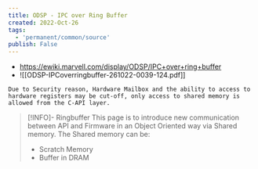 ```yaml
---
title: ODSP - IPC over Ring Buffer
created: 2022-Oct-26
tags:
  - 'permanent/common/source'
publish: False
---
```


- https://ewiki.marvell.com/display/ODSP/IPC+over+ring+buffer
- ![[ODSP-IPCoverringbuffer-261022-0039-124.pdf]]
```
Due to Security reason, Hardware Mailbox and the ability to access to hardware registers may be cut-off, only access to shared memory is allowed from the C-API layer.
```

> [!INFO]- Ringbuffer
> This page is to introduce new communication between API and Firmware in an Object Oriented way via Shared memory. The Shared memory can be:
> - Scratch Memory
> - Buffer in DRAM